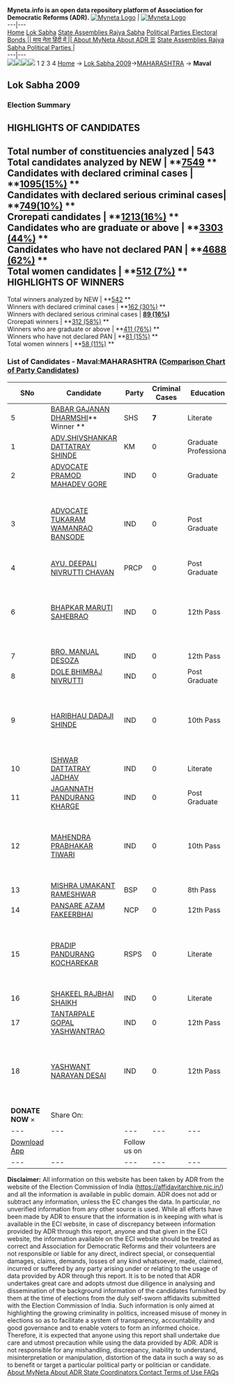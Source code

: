 **Myneta.info is an open data repository platform of Association for Democratic Reforms (ADR).**
[![Myneta Logo](https://www.myneta.info/lib/img/myneta-logo.png)](https://www.myneta.info/) | [![Myneta Logo](https://www.myneta.info/lib/img/adr-logo.png)](https://adrindia.org)  
---|---  
[Home](https://www.myneta.info/) [Lok Sabha](https://www.myneta.info/#ls "Lok Sabha") [ State Assemblies ](https://www.myneta.info/#sa "State Assemblies") [Rajya Sabha](https://www.myneta.info/#rs "Rajya Sabha") [Political Parties ](https://www.myneta.info/party "Political Parties") [ Electoral Bonds ](https://www.myneta.info/electoral_bonds "Electoral Bonds") [ || माय नेता हिंदी में || ](https://translate.google.co.in/translate?prev=hp&hl=en&js=y&u=www.myneta.info&sl=en&tl=hi&history_state0=) [ About MyNeta ](https://adrindia.org/content/about-myneta) [ About ADR ](https://adrindia.org/about-adr/who-we-are) [☰](javascript:void\(0\))
[ State Assemblies ](https://www.myneta.info/#sa "State Assemblies") [ Rajya Sabha ](https://www.myneta.info/#rs "Rajya Sabha") [ Political Parties ](https://www.myneta.info/party "Political Parties")
|   
---|---  
![](https://www.myneta.info/lib/img/banner/banner-1.png)![](https://www.myneta.info/lib/img/banner/banner-2.png)![](https://www.myneta.info/lib/img/banner/banner-3.png)![](https://www.myneta.info/lib/img/banner/banner-4.png)
1  2  3  4 
[Home](https://www.myneta.info/) → [Lok Sabha 2009](https://www.myneta.info/ls2009/)→[MAHARASHTRA](https://www.myneta.info/ls2009/index.php?action=show_constituencies&state_id=13) → **Maval**
### 
## Lok Sabha 2009
###  Election Summary 
HIGHLIGHTS OF CANDIDATES  
---  
Total number of constituencies analyzed |  543   
Total candidates analyzed by NEW | **[7549](https://www.myneta.info/ls2009/index.php?action=summary&subAction=candidates_analyzed&sort=candidate#summary) **  
Candidates with declared criminal cases | **[1095(15%)](https://www.myneta.info/ls2009/index.php?action=summary&subAction=crime&sort=candidate#summary) **  
Candidates with declared serious criminal cases| **[749(10%)](https://www.myneta.info/ls2009/index.php?action=summary&subAction=serious_crime&sort=candidate#summary) **  
Crorepati candidates | **[1213(16%)](https://www.myneta.info/ls2009/index.php?action=summary&subAction=crorepati&sort=candidate#summary) **  
Candidates who are graduate or above | **[3303 (44%)](https://www.myneta.info/ls2009/index.php?action=summary&subAction=education&sort=candidate#summary) **  
Candidates who have not declared PAN | **[4688 (62%)](https://www.myneta.info/ls2009/index.php?action=summary&subAction=without_pan&sort=candidate#summary) **  
Total women candidates | **[512 (7%)](https://www.myneta.info/ls2009/index.php?action=summary&subAction=women_candidate&sort=candidate#summary) **  
HIGHLIGHTS OF WINNERS  
---  
Total winners analyzed by NEW | **[542](https://www.myneta.info/ls2009/index.php?action=summary&subAction=winner_analyzed&sort=candidate#summary) **  
Winners with declared criminal cases | **[162 (30%)](https://www.myneta.info/ls2009/index.php?action=summary&subAction=winner_crime&sort=candidate#summary) **  
Winners with declared serious criminal cases | **[89 (16%)](https://www.myneta.info/ls2009/index.php?action=summary&subAction=winner_serious_crime&sort=candidate#summary)**  
Crorepati winners | **[312 (58%)](https://www.myneta.info/ls2009/index.php?action=summary&subAction=winner_crorepati&sort=candidate#summary) **  
Winners who are graduate or above | **[411 (76%)](https://www.myneta.info/ls2009/index.php?action=summary&subAction=winner_education&sort=candidate#summary) **  
Winners who have not declared PAN | **[81 (15%)](https://www.myneta.info/ls2009/index.php?action=summary&subAction=winner_without_pan&sort=candidate#summary) **  
Total women winners | **[58 (11%)](https://www.myneta.info/ls2009/index.php?action=summary&subAction=winner_women&sort=candidate#summary) **  
### List of Candidates - Maval:MAHARASHTRA ([Comparison Chart of Party Candidates](https://www.myneta.info/ls2009/comparisonchart.php?constituency_id=211))
SNo | Candidate| Party| Criminal Cases| Education| Age| Total Assets| Liabilities  
---|---|---|---|---|---|---|---  
5  | [BABAR GAJANAN DHARMSHI](https://www.myneta.info/ls2009/candidate.php?candidate_id=3558)** Winner ** | SHS | **7** | Literate| 66 | Rs 6,78,31,434 ~ 6 Crore+ | Rs 0 ~   
1  | [ADV.SHIVSHANKAR DATTATRAY SHINDE](https://www.myneta.info/ls2009/candidate.php?candidate_id=3562) | KM | 0 | Graduate Professional| 31 | Rs 20,00,000 ~ 20 Lacs+ | Rs 75,000 ~ 75 Thou+  
2  | [ADVOCATE PRAMOD MAHADEV GORE](https://www.myneta.info/ls2009/candidate.php?candidate_id=3568) | IND | 0 | Graduate| 56 | Rs 51,55,000 ~ 51 Lacs+ | Rs 0 ~   
3  | [ADVOCATE TUKARAM WAMANRAO BANSODE](https://www.myneta.info/ls2009/candidate.php?candidate_id=3566) | IND | 0 | Post Graduate| 64 | ![](https://myneta.info/image_v2.php?myneta_folder=ls2009&candidate_id=3566&col=ta) | ![](https://myneta.info/image_v2.php?myneta_folder=ls2009&candidate_id=3566&col=lia)  
4  | [AYU. DEEPALI NIVRUTTI CHAVAN](https://www.myneta.info/ls2009/candidate.php?candidate_id=3560) | PRCP | 0 | Post Graduate| 35 | Nil | Rs 0 ~   
6  | [BHAPKAR MARUTI SAHEBRAO](https://www.myneta.info/ls2009/candidate.php?candidate_id=3569) | IND | 0 | 12th Pass| 38 | ![](https://myneta.info/image_v2.php?myneta_folder=ls2009&candidate_id=3569&col=ta) | ![](https://myneta.info/image_v2.php?myneta_folder=ls2009&candidate_id=3569&col=lia)  
7  | [BRO. MANUAL DESOZA](https://www.myneta.info/ls2009/candidate.php?candidate_id=3571) | IND | 0 | 12th Pass| 45 | Rs 2,07,500 ~ 2 Lacs+ | Rs 0 ~   
8  | [DOLE BHIMRAJ NIVRUTTI](https://www.myneta.info/ls2009/candidate.php?candidate_id=3565) | IND | 0 | Post Graduate| 38 | Rs 5,61,265 ~ 5 Lacs+ | Rs 0 ~   
9  | [HARIBHAU DADAJI SHINDE](https://www.myneta.info/ls2009/candidate.php?candidate_id=3574) | IND | 0 | 10th Pass| 70 | ![](https://myneta.info/image_v2.php?myneta_folder=ls2009&candidate_id=3574&col=ta) | ![](https://myneta.info/image_v2.php?myneta_folder=ls2009&candidate_id=3574&col=lia)  
10  | [ISHWAR DATTATRAY JADHAV](https://www.myneta.info/ls2009/candidate.php?candidate_id=3563) | IND | 0 | Literate| 46 | Nil | Rs 0 ~   
11  | [JAGANNATH PANDURANG KHARGE](https://www.myneta.info/ls2009/candidate.php?candidate_id=3564) | IND | 0 | Post Graduate| 38 | Rs 878 ~ 8 Hund+ | Rs 0 ~   
12  | [MAHENDRA PRABHAKAR TIWARI](https://www.myneta.info/ls2009/candidate.php?candidate_id=3570) | IND | 0 | 10th Pass| 41 | ![](https://myneta.info/image_v2.php?myneta_folder=ls2009&candidate_id=3570&col=ta) | ![](https://myneta.info/image_v2.php?myneta_folder=ls2009&candidate_id=3570&col=lia)  
13  | [MISHRA UMAKANT RAMESHWAR](https://www.myneta.info/ls2009/candidate.php?candidate_id=3559) | BSP | 0 | 8th Pass| 36 | Rs 20,17,036 ~ 20 Lacs+ | Rs 4,50,000 ~ 4 Lacs+  
14  | [PANSARE AZAM FAKEERBHAI](https://www.myneta.info/ls2009/candidate.php?candidate_id=3557) | NCP | 0 | 12th Pass| 49 | Rs 21,61,48,183 ~ 21 Crore+ | Rs 18,88,34,789 ~ 18 Crore+  
15  | [PRADIP PANDURANG KOCHAREKAR](https://www.myneta.info/ls2009/candidate.php?candidate_id=3561) | RSPS | 0 | Literate| 49 | ![](https://myneta.info/image_v2.php?myneta_folder=ls2009&candidate_id=3561&col=ta) | ![](https://myneta.info/image_v2.php?myneta_folder=ls2009&candidate_id=3561&col=lia)  
16  | [SHAKEEL RAJBHAI SHAIKH](https://www.myneta.info/ls2009/candidate.php?candidate_id=3573) | IND | 0 | Literate| 38 | Rs 10,50,000 ~ 10 Lacs+ | Rs 0 ~   
17  | [TANTARPALE GOPAL YASHWANTRAO](https://www.myneta.info/ls2009/candidate.php?candidate_id=3567) | IND | 0 | 12th Pass| 43 | Rs 30,99,000 ~ 30 Lacs+ | Rs 0 ~   
18  | [YASHWANT NARAYAN DESAI](https://www.myneta.info/ls2009/candidate.php?candidate_id=3572) | IND | 0 | 12th Pass| 42 | ![](https://myneta.info/image_v2.php?myneta_folder=ls2009&candidate_id=3572&col=ta) | ![](https://myneta.info/image_v2.php?myneta_folder=ls2009&candidate_id=3572&col=lia)  
|  **DONATE NOW** × |  Share On:  | [](https://api.whatsapp.com/send?text=https%3A%2F%2Fmyneta.info%2Fpunjab2022%2Findex.php%3Faction%3Dshow_constituencies%26state_id%3D19) | [](https://www.facebook.com/sharer/sharer.php?u=https%3A%2F%2Fmyneta.info%2Fpunjab2022%2Findex.php%3Faction%3Dshow_constituencies%26state_id%3D19) | [](https://twitter.com/share?url=https%3A%2F%2Fmyneta.info%2Fpunjab2022%2Findex.php%3Faction%3Dshow_constituencies%26state_id%3D19)  
---|---|---|---|---  
| [ Download App ](https://play.google.com/store/apps/details?id=com.webrosoft.myneta1&pcampaignid=pcampaignidMKT-Other-global-all-co-prtnr-py-PartBadge-Mar2515-1) | [](https://play.google.com/store/apps/details?id=com.webrosoft.myneta1&pcampaignid=pcampaignidMKT-Other-global-all-co-prtnr-py-PartBadge-Mar2515-1) |  Follow us on  | [](https://www.facebook.com/adrindia.org/) | [](https://twitter.com/adrspeaks) | [](https://groups.google.com/g/national-election-watch?hl=en&pli=1) | [](https://www.instagram.com/adrspeaks/) | [](https://www.youtube.com/user/adrspeaks) | [](https://sharechat.com/profile/adrspeaks)  
---|---|---|---|---|---|---|---|---  
**Disclaimer:** All information on this website has been taken by ADR from the website of the Election Commission of India (https://affidavitarchive.nic.in/) and all the information is available in public domain. ADR does not add or subtract any information, unless the EC changes the data. In particular, no unverified information from any other source is used. While all efforts have been made by ADR to ensure that the information is in keeping with what is available in the ECI website, in case of discrepancy between information provided by ADR through this report, anyone and that given in the ECI website, the information available on the ECI website should be treated as correct and Association for Democratic Reforms and their volunteers are not responsible or liable for any direct, indirect special, or consequential damages, claims, demands, losses of any kind whatsoever, made, claimed, incurred or suffered by any party arising under or relating to the usage of data provided by ADR through this report. It is to be noted that ADR undertakes great care and adopts utmost due diligence in analysing and dissemination of the background information of the candidates furnished by them at the time of elections from the duly self-sworn affidavits submitted with the Election Commission of India. Such information is only aimed at highlighting the growing criminality in politics, increased misuse of money in elections so as to facilitate a system of transparency, accountability and good governance and to enable voters to form an informed choice. Therefore, it is expected that anyone using this report shall undertake due care and utmost precaution while using the data provided by ADR. ADR is not responsible for any mishandling, discrepancy, inability to understand, misinterpretation or manipulation, distortion of the data in such a way so as to benefit or target a particular political party or politician or candidate. 
[ About MyNeta ](https://adrindia.org/content/about-myneta) [ About ADR ](https://adrindia.org/about-adr/who-we-are) [ State Coordinators ](https://adrindia.org/about-adr/state-coordinators) [ Contact ](https://adrindia.org/contact-us) [ Terms of Use ](https://adrindia.org/content/adr-terms-use) [ FAQs ](https://adrindia.org/content/faqs)
